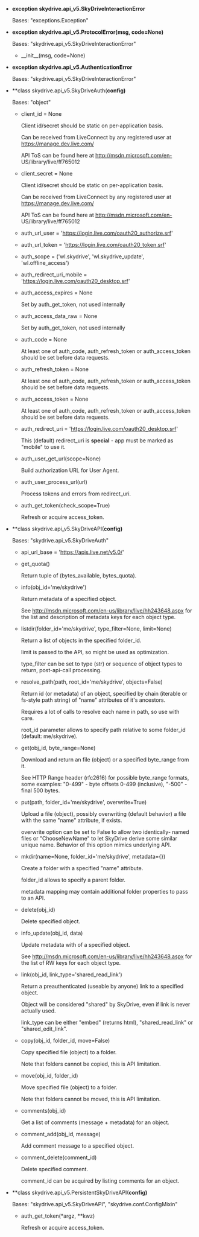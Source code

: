 * **exception skydrive.api\_v5.SkyDriveInteractionError**

    Bases: "exceptions.Exception"

* **exception skydrive.api\_v5.ProtocolError(msg, code=None)**

    Bases: "skydrive.api\_v5.SkyDriveInteractionError"


    * \_\_init\_\_(msg, code=None)

* **exception skydrive.api\_v5.AuthenticationError**

    Bases: "skydrive.api\_v5.SkyDriveInteractionError"

* **class skydrive.api\_v5.SkyDriveAuth(**config)**

    Bases: "object"

    * client\_id = None

        Client id/secret should be static on per-application basis.

        Can be received from LiveConnect by any registered user at
        https://manage.dev.live.com/

        API ToS can be found here at http://msdn.microsoft.com/en-
        US/library/live/ff765012

    * client\_secret = None

        Client id/secret should be static on per-application basis.

        Can be received from LiveConnect by any registered user at
        https://manage.dev.live.com/

        API ToS can be found here at http://msdn.microsoft.com/en-
        US/library/live/ff765012

    * auth\_url\_user = 'https://login.live.com/oauth20_authorize.srf'

    * auth\_url\_token = 'https://login.live.com/oauth20_token.srf'

    * auth\_scope = ('wl.skydrive', 'wl.skydrive\_update', 'wl.offline\_access')

    * auth\_redirect\_uri\_mobile = 'https://login.live.com/oauth20_desktop.srf'

    * auth\_access\_expires = None

        Set by auth_get_token, not used internally

    * auth\_access\_data\_raw = None

        Set by auth_get_token, not used internally

    * auth\_code = None

        At least one of auth_code, auth_refresh_token or
        auth_access_token should be set before data requests.

    * auth\_refresh\_token = None

        At least one of auth_code, auth_refresh_token or
        auth_access_token should be set before data requests.

    * auth\_access\_token = None

        At least one of auth_code, auth_refresh_token or
        auth_access_token should be set before data requests.

    * auth\_redirect\_uri = 'https://login.live.com/oauth20_desktop.srf'

        This (default) redirect_uri is **special** - app must be marked
        as "mobile" to use it.


    * auth\_user\_get\_url(scope=None)

        Build authorization URL for User Agent.


    * auth\_user\_process\_url(url)

        Process tokens and errors from redirect_uri.


    * auth\_get\_token(check\_scope=True)

        Refresh or acquire access_token.

* **class skydrive.api\_v5.SkyDriveAPI(**config)**

    Bases: "skydrive.api\_v5.SkyDriveAuth"

    * api\_url\_base = 'https://apis.live.net/v5.0/'


    * get\_quota()

        Return tuple of (bytes_available, bytes_quota).


    * info(obj\_id='me/skydrive')

        Return metadata of a specified object.

        See http://msdn.microsoft.com/en-us/library/live/hh243648.aspx
        for the list and description of metadata keys for each object
        type.


    * listdir(folder\_id='me/skydrive', type\_filter=None, limit=None)

        Return a list of objects in the specified folder_id.

        limit is passed to the API, so might be used as optimization.

        type_filter can be set to type (str) or sequence of object types
        to return, post-api-call processing.


    * resolve\_path(path, root\_id='me/skydrive', objects=False)

        Return id (or metadata) of an object, specified by chain
        (iterable or fs-style path string) of "name" attributes of it's
        ancestors.

        Requires a lot of calls to resolve each name in path, so use
        with care.

        root_id parameter allows to specify path relative to some
        folder_id (default: me/skydrive).


    * get(obj\_id, byte\_range=None)

        Download and return an file (object) or a specified byte_range
        from it.

        See HTTP Range header (rfc2616) for possible byte_range formats,
        some examples: "0-499" - byte offsets 0-499 (inclusive), "-500"
        \- final 500 bytes.


    * put(path, folder\_id='me/skydrive', overwrite=True)

        Upload a file (object), possibly overwriting (default behavior)
        a file with the same "name" attribute, if exists.

        overwrite option can be set to False to allow two identically-
        named files or "ChooseNewName" to let SkyDrive derive some
        similar unique name. Behavior of this option mimics underlying
        API.


    * mkdir(name=None, folder\_id='me/skydrive', metadata={})

        Create a folder with a specified "name" attribute.

        folder_id allows to specify a parent folder.

        metadata mapping may contain additional folder properties to
        pass to an API.


    * delete(obj\_id)

        Delete specified object.


    * info\_update(obj\_id, data)

        Update metadata with of a specified object.

        See http://msdn.microsoft.com/en-us/library/live/hh243648.aspx
        for the list of RW keys for each object type.


    * link(obj\_id, link\_type='shared\_read\_link')

        Return a preauthenticated (useable by anyone) link to a
        specified object.

        Object will be considered "shared" by SkyDrive, even if link is
        never actually used.

        link_type can be either "embed" (returns html),
        "shared_read_link" or "shared_edit_link".


    * copy(obj\_id, folder\_id, move=False)

        Copy specified file (object) to a folder.

        Note that folders cannot be copied, this is API limitation.


    * move(obj\_id, folder\_id)

        Move specified file (object) to a folder.

        Note that folders cannot be moved, this is API limitation.


    * comments(obj\_id)

        Get a list of comments (message + metadata) for an object.


    * comment\_add(obj\_id, message)

        Add comment message to a specified object.


    * comment\_delete(comment\_id)

        Delete specified comment.

        comment_id can be acquired by listing comments for an object.

* **class skydrive.api\_v5.PersistentSkyDriveAPI(**config)**

    Bases: "skydrive.api\_v5.SkyDriveAPI", "skydrive.conf.ConfigMixin"


    * auth\_get\_token(*argz, **kwz)

        Refresh or acquire access_token.
